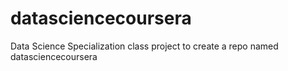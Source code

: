 # datasciencecoursera
Data Science Specialization class project to create a repo named datasciencecoursera
